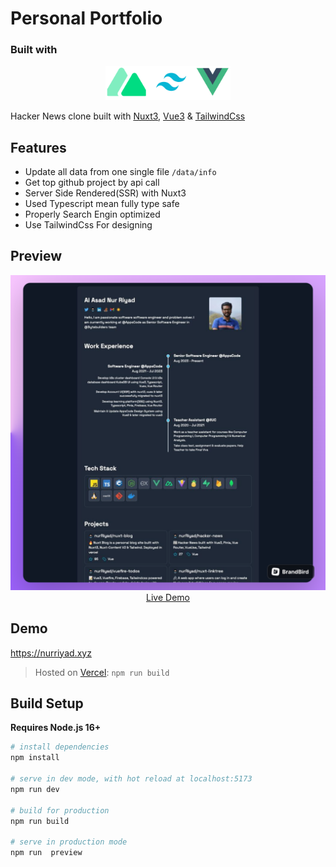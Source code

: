 # Personal Portfolio

### Built with

<p align="center">
    <img width="200" src="./app/assets/img/logo.png">
</p>

Hacker News clone built with [Nuxt3](https://nuxt.com), [Vue3](https://vuejs.org) & [TailwindCss](https://tailwindcss.com/)

## Features

- Update all data from one single file `/data/info`
- Get top github project by api call
- Server Side Rendered(SSR) with Nuxt3
- Used Typescript mean fully type safe
- Properly Search Engin optimized
- Use TailwindCss For designing

## Preview

<p align="center">
  <a href="https://nurriyad.xyz" target="_blank">
    <img width="1090" src="./app/assets/img/screely-1.png">
    <br>
    Live Demo
  </a>
</p>

## Demo

https://nurriyad.xyz

> Hosted on [Vercel](https://vercel.com/): `npm run build`

## Build Setup

**Requires Node.js 16+**

```bash
# install dependencies
npm install

# serve in dev mode, with hot reload at localhost:5173
npm run dev

# build for production
npm run build

# serve in production mode
npm run  preview

```
